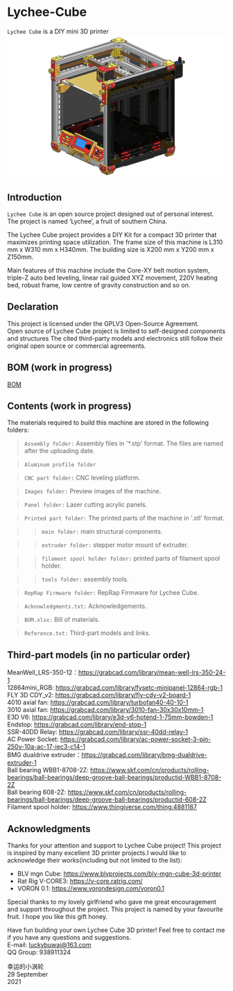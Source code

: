 # Lychee-Cube
`Lychee Cube` is a DIY mini 3D printer \
![Image of Lychee Cube](https://github.com/luckybuwai/Lychee-Cube-3D-Printer/blob/a63fc1c3456dba731e85a1feb0eee21498e18d54/Image/cover%20image.jpg)

## Introduction
`Lychee Cube` is an open source project designed out of personal interest. \
The project is named ‘Lychee’, a fruit of southern China. 

The Lychee Cube project provides a DIY Kit for a compact 3D printer that maximizes printing space utilization. The frame size of this machine is L310 mm x W310 mm x H340mm. The building size is X200 mm x Y200 mm x Z150mm. 

Main features of this machine include the Core-XY belt motion system, triple-Z auto bed leveling, linear rail guided XYZ movement, 220V heating bed, robust frame, low centre of gravity construction and so on.
  
## Declaration
This project is licensed under the GPLV3 Open-Source Agreement. \
Open source of Lychee Cube project is limited to self-designed components and structures The cited third-party models and electronics still follow their original open source or commercial agreements.


## BOM (work in progress)
[BOM](https://github.com/luckybuwai/Lychee-Cube-3D-Printer/blob/5c02c0ff25f149217b458baa7e9683ff6db3cbc7/BOM.xlsx)



## Contents (work in progress)
The materials required to build this machine are stored in the following folders:

>`Assembly folder:` Assembly files in '*.stp' format. The files are named after the uploading date. 

>`Aluminum profile folder`

>`CNC part folder:` CNC leveling platform.

>`Images folder:` Preview images of the machine.

>`Panel folder:` Laser cutting acrylic panels.

>`Printed part folder:` The printed parts of the machine in '.stl' format.

>>`main folder:` main structural components.
  
>>`extruder folder:` stepper motor mount of extruder.
  
>>`filament spool holder folder:` printed parts of filament spool holder.
  
>>`tools folder:` assembly tools.
  
>`RepRap Firmware folder:` RepRap Firmware for Lychee Cube.

>`Acknowledgments.txt:` Acknowledgements.

>`BOM.xlsx:` Bill of materials.

>`Reference.txt:` Third-part models and links.

## Third-part models (in no particular order)
MeanWell_LRS-350-12：https://grabcad.com/library/mean-well-lrs-350-24-1 \
12864mini_RGB: https://grabcad.com/library/fysetc-minipanel-12864-rgb-1 \
FLY 3D CDY_v2: https://grabcad.com/library/fly-cdy-v2-board-1 \
4010 axial fan: https://grabcad.com/library/turbofan40-40-10-1 \
3010 axial fan: https://grabcad.com/library/3010-fan-30x30x10mm-1 \
E3D V6: https://grabcad.com/library/e3d-v6-hotend-1-75mm-bowden-1 \
Endstop: https://grabcad.com/library/end-stop-1 \
SSR-40DD Relay: https://grabcad.com/library/ssr-40dd-relay-1 \
AC Power Socket: https://grabcad.com/library/ac-power-socket-3-pin-250v-10a-ac-17-iec3-c14-1 \
BMG dualdrive extruder：https://grabcad.com/library/bmg-dualdrive-extruder-1 \
Ball bearing WBB1-8708-2Z: https://www.skf.com/cn/products/rolling-bearings/ball-bearings/deep-groove-ball-bearings/productid-WBB1-8708-2Z \
Ball bearing 608-2Z: https://www.skf.com/cn/products/rolling-bearings/ball-bearings/deep-groove-ball-bearings/productid-608-2Z \
Filament spool holder: https://www.thingiverse.com/thing:4881187

## Acknowledgments
Thanks for your attention and support to Lychee Cube project! This project is inspired by many excellent 3D printer projects.I would like to acknowledge their works(including but not limited to the list):

* BLV mgn Cube: https://www.blvprojects.com/blv-mgn-cube-3d-printer
* Rat Rig V-CORE3: https://v-core.ratrig.com/
* VORON 0.1: https://www.vorondesign.com/voron0.1

Special thanks to my lovely girlfriend who gave me great encouragement and support throughout the project. This project is named by your favourite fruit. I hope you like this gift honey.

Have fun building your own Lychee Cube 3D printer! Feel free to contact me if you have any questions and suggestions.\
E-mail: luckybuwai@163.com\
QQ Group: 938911324

幸运的小涡轮 \
29 September \
2021


